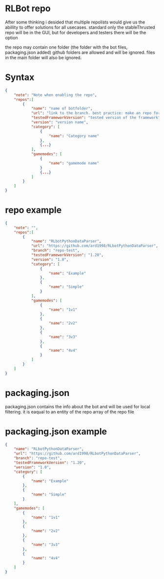 # RLBot repo

After some thinking i desided that multiple repolists would give us the abillity to offer solutions for all usecases. standard only the stableThrusted repo will be in the GUI, but for developers and testers there will be the option

the repo may contain one folder (the folder with the bot files, packaging.json added) github folders are allowed and will be ignored. files in the main folder will also be ignored.

# Syntax
```json
{
	"note": "Note when enabling the repo",
	"repos":[
		{
			"name": "name of botfolder",
			"url": "link to the branch. best practice: make an repo for each version",
			"testedFrameworkVersion": "tested version of the framework",
			"version": "version name",
			"category": [
				{
					"name": "Category name"
				},
				{...}
			],
			"gamemodes": [
				{
					"name": "gamemode name"
				}
				{...}
			] 
		}
	]
}
```

# repo example
```json
{
	"note": "",
	"repos":[
		{
			"name": "RLbotPythonDataParser",
			"url": "https://github.com/ard1998/RLbotPythonDataParser",
			"branch": "repo-test",
			"testedFrameworkVersion": "1.20",
			"version": "1.0",
			"category": [
				{
					"name": "Example"
				},
				{
					"name": "Simple"
				}
			],
			"gamemodes": [
				{
					"name": "1v1"
				},
				{
					"name": "2v2"
				},
				{
					"name": "3v3"
				},
				{
					"name": "4v4"
				}
			] 
		}
	]
}

```


# packaging.json
packaging.json contains the info about the bot and will be used for local filtering. it is eaqual to an entity of the repo array of the repo file


# packaging.json example
```json
{
	"name": "RLbotPythonDataParser",
	"url": "https://github.com/ard1998/RLbotPythonDataParser",
	"branch": "repo-test",
	"testedFrameworkVersion": "1.20",
	"version": "1.0",
	"category": [
		{
			"name": "Example"
		},
		{
			"name": "Simple"
		}
	],
	"gamemodes": [
		{
			"name": "1v1"
		},
		{
			"name": "2v2"
		},
		{
			"name": "3v3"
		},
		{
			"name": "4v4"
		}
	] 
}
```
